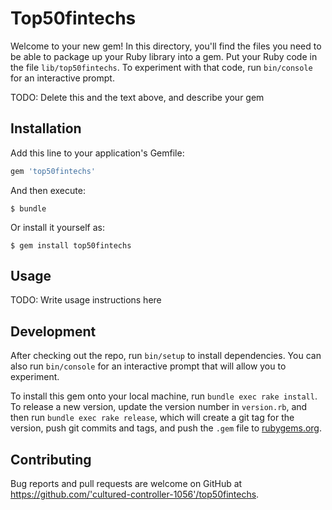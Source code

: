 # Top50fintechs

Welcome to your new gem! In this directory, you'll find the files you need to be able to package up your Ruby library into a gem. Put your Ruby code in the file `lib/top50fintechs`. To experiment with that code, run `bin/console` for an interactive prompt.

TODO: Delete this and the text above, and describe your gem

## Installation

Add this line to your application's Gemfile:

```ruby
gem 'top50fintechs'
```

And then execute:

    $ bundle

Or install it yourself as:

    $ gem install top50fintechs

## Usage

TODO: Write usage instructions here

## Development

After checking out the repo, run `bin/setup` to install dependencies. You can also run `bin/console` for an interactive prompt that will allow you to experiment.

To install this gem onto your local machine, run `bundle exec rake install`. To release a new version, update the version number in `version.rb`, and then run `bundle exec rake release`, which will create a git tag for the version, push git commits and tags, and push the `.gem` file to [rubygems.org](https://rubygems.org).

## Contributing

Bug reports and pull requests are welcome on GitHub at https://github.com/'cultured-controller-1056'/top50fintechs.
